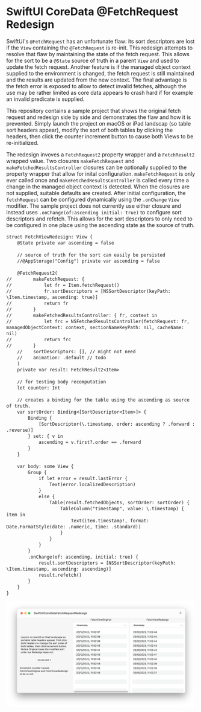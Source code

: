 # SwiftUI CoreData @FetchRequest Redesign

SwiftUI's `@FetchRequest` has an unfortunate flaw: its sort descriptors are lost if the `View` containing the `@FetchRequest` is re-init. This redesign attempts to resolve that flaw by maintaining the state of the fetch request. This allows for the sort to be a `@State` source of truth in a parent `View` and used to update the fetch request. Another feature is if the managed object context supplied to the environment is changed, the fetch request is still maintained and the results are updated from the new context. The final advantage is the fetch error is exposed to allow to detect invalid fetches, although the use may be rather limited as core data appears to crash hard if for example an invalid predicate is supplied.

This repository contains a sample project that shows the original fetch request and redesign side by side and demonstrates the flaw and how it is prevented. Simply launch the project on macOS or iPad landscap (so table sort headers appear), modify the sort of both tables by clicking the headers, then click the counter increment button to cause both Views to be re-initialized.

The redesign invoves a `FetchRequest2` property wrapper and a `FetchResult2` wrapped value. Two closures `makeFetchRequest` and `makeFetchedResultsController` closures can be optionally supplied to the property wrapper that allow for inital configuration. `makeFetchRequest` is only ever called once and `makeFetchedResultsController` is called every time a change in the managed object context is detected. When the closures are not supplied, suitable defaults are created.  After initial configuration, the `fetchRequest` can be configured dynamically using the `.onChange` `View` modifier. The sample project does not currently use either closure and instead uses `.onChange(of:ascending initial: true)` to configure sort descriptors and refetch. This allows for the sort descriptors to only need to be configured in one place using the ascending state as the source of truth.
```
struct FetchViewRedesign: View {
    @State private var ascending = false
    
    // source of truth for the sort can easily be persisted
    //@AppStorage("Config") private var ascending = false
    
    @FetchRequest2(
//        makeFetchRequest: {
//            let fr = Item.fetchRequest()
//            fr.sortDescriptors = [NSSortDescriptor(keyPath: \Item.timestamp, ascending: true)]
//            return fr
//        }
//        makeFetchedResultsController: { fr, context in
//            let frc = NSFetchedResultsController(fetchRequest: fr, managedObjectContext: context, sectionNameKeyPath: nil, cacheName: nil)
//            return frc
//        }
    //    sortDescriptors: [], // might not need
    //    animation: .default // todo
    )
    private var result: FetchResult2<Item>
    
    // for testing body recomputation
    let counter: Int
    
    // creates a binding for the table using the ascending as source of truth.
    var sortOrder: Binding<[SortDescriptor<Item>]> {
        Binding {
            [SortDescriptor(\.timestamp, order: ascending ? .forward : .reverse)]
        } set: { v in
            ascending = v.first?.order == .forward
        }
    }
    
    var body: some View {
        Group {
            if let error = result.lastError {
                Text(error.localizedDescription)
            }
            else {
                Table(result.fetchedObjects, sortOrder: sortOrder) {
                    TableColumn("timestamp", value: \.timestamp) { item in
                        Text(item.timestamp!, format: Date.FormatStyle(date: .numeric, time: .standard))
                    }
                }
            }
        }
        .onChange(of: ascending, initial: true) {
            result.sortDescriptors = [NSSortDescriptor(keyPath: \Item.timestamp, ascending: ascending)]
            result.refetch()
        }
    }
}
```

![Screenshot](/Screenshots/Screenshot%202023-12-20%20at%2011.17.09.png)